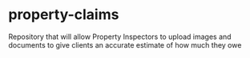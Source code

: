 # property-claims
Repository that will allow Property Inspectors to upload images and documents to give clients an accurate estimate of how much they owe
